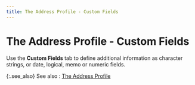 ```yaml
---
title: The Address Profile - Custom Fields
---
```


# The Address Profile - Custom Fields


Use the **Custom Fields** tab to  define additional information as character strings, or date, logical,  memo or numeric fields.


{:.see_also}
See also
: [The  Address Profile]({{site.mv_baseurl}}/creating/address-tab/address/the_address_profile_vendor_steps.html)
